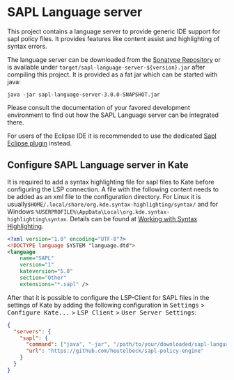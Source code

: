 # SAPL Language server

This project contains a language server to provide generic IDE support for sapl policy files.
It provides features like content assist and highlighting of syntax errors.

The language server can be downloaded from the
[Sonatype Repository](https://s01.oss.sonatype.org/content/repositories/snapshots/io/sapl/sapl-language-server/3.0.0-SNAPSHOT/)
or is available under `target/sapl-language-server-${version}.jar` after compiling this project.
It is provided as a fat jar which can be started with java:
```shell
java -jar sapl-language-server-3.0.0-SNAPSHOT.jar
```

Please consult the documentation of your favored development environment to find out how the SAPL Language server can
be integrated there.

For users of the Eclipse IDE it is recommended to use the dedicated
[Sapl Eclipse plugin](https://marketplace.eclipse.org/content/sapl-eclipse-plug) instead.


## Configure SAPL Language server in Kate

It is required to add a syntax highlighting file for sapl files to Kate before configuring the LSP connection.
A file with the following content needs to be added as an xml file to the configuration directory.
For Linux it is usually`$HOME/.local/share/org.kde.syntax-highlighting/syntax/` and for Windows
`%USERPROFILE%\AppData\Local\org.kde.syntax-highlighting\syntax`.
Details can be found at [Working with Syntax Highlighting](https://docs.kde.org/stable5/en/kate/katepart/highlight.html).

```xml
<?xml version="1.0" encoding="UTF-8"?>
<!DOCTYPE language SYSTEM "language.dtd">
<language
    name="SAPL"
    version="1"
    kateversion="5.0"
    section="Other"
    extensions="*.sapl" />
```

After that it is possible to configure the LSP-Client for SAPL files in the settings of Kate by adding the following
configuration in
<kbd>Settings</kbd> > <kbd>Configure Kate...</kbd> > <kbd>LSP Client</kbd> > <kbd>User Server Settings</kbd>:

```json
{
  "servers": {
    "sapl": {
      "command": ["java", "-jar", "/path/to/your/downloaded/sapl-language-server-3.0.0-SNAPSHOT.jar"],
      "url": "https://github.com/heutelbeck/sapl-policy-engine"
    }
  }
}
```

